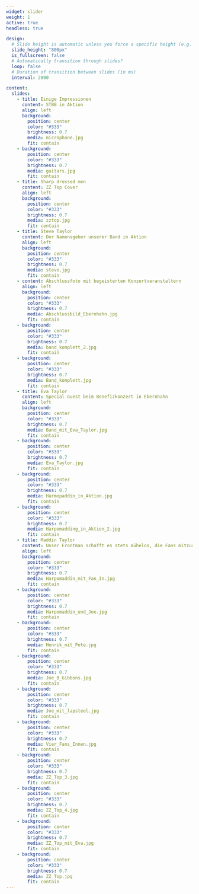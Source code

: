 ```yaml
---
widget: slider
weight: 1
active: true
headless: true

design:
  # Slide height is automatic unless you force a specific height (e.g. '400px')
  slide_height: "800px"
  is_fullscreen: false
  # Automatically transition through slides?
  loop: false
  # Duration of transition between slides (in ms)
  interval: 2000

content:
  slides:
    - title: Einige Impressionen
      content: STBB in Aktion
      align: left
      background:
        position: center
        color: "#333"
        brightness: 0.7
        media: microphone.jpg
        fit: contain
    - background:
        position: center
        color: "#333"
        brightness: 0.7
        media: guitars.jpg
        fit: contain
    - title: Sharp dressed men
      content: ZZ Top Cover
      align: left
      background:
        position: center
        color: "#333"
        brightness: 0.7
        media: zztop.jpg
        fit: contain
    - title: Steve Taylor
      content: Der Namensgeber unserer Band in Aktion
      align: left
      background:
        position: center
        color: "#333"
        brightness: 0.7
        media: steve.jpg
        fit: contain
    - content: Abschlussfoto mit begeisterten Konzertveranstaltern
      align: left
      background:
        position: center
        color: "#333"
        brightness: 0.7
        media: Abschlussbild_Ebernhahn.jpg
        fit: contain
    - background:
        position: center
        color: "#333"
        brightness: 0.7
        media: band_komplett_2.jpg
        fit: contain
    - background:
        position: center
        color: "#333"
        brightness: 0.7
        media: Band_komplett.jpg
        fit: contain
    - title: Eva Taylor
      content: Special Guest beim Benefizkonzert in Ebernhahn
      align: left
      background:
        position: center
        color: "#333"
        brightness: 0.7
        media: Band_mit_Eva_Taylor.jpg
        fit: contain
    - background:
        position: center
        color: "#333"
        brightness: 0.7
        media: Eva_Taylor.jpg
        fit: contain
    - background:
        position: center
        color: "#333"
        brightness: 0.7
        media: Harmopaddin_in_Aktion.jpg
        fit: contain
    - background:
        position: center
        color: "#333"
        brightness: 0.7
        media: Harpomadding_in_Aktion_2.jpg
        fit: contain
    - title: Maddin Taylor
      content: Unser Frontman schafft es stets mühelos, die Fans mitzureißen
      align: left
      background:
        position: center
        color: "#333"
        brightness: 0.7
        media: Harpomaddin_mit_Fan_In.jpg
        fit: contain
    - background:
        position: center
        color: "#333"
        brightness: 0.7
        media: Harpomaddin_und_Joe.jpg
        fit: contain
    - background:
        position: center
        color: "#333"
        brightness: 0.7
        media: Henrik_mit_Pete.jpg
        fit: contain
    - background:
        position: center
        color: "#333"
        brightness: 0.7
        media: Joe_B_Gibbons.jpg
        fit: contain
    - background:
        position: center
        color: "#333"
        brightness: 0.7
        media: Joe_mit_lapsteel.jpg
        fit: contain
    - background:
        position: center
        color: "#333"
        brightness: 0.7
        media: Vier_Fans_Innen.jpg
        fit: contain
    - background:
        position: center
        color: "#333"
        brightness: 0.7
        media: ZZ_Top_3.jpg
        fit: contain
    - background:
        position: center
        color: "#333"
        brightness: 0.7
        media: ZZ_Top_4.jpg
        fit: contain
    - background:
        position: center
        color: "#333"
        brightness: 0.7
        media: ZZ_Top_mit_Eva.jpg
        fit: contain
    - background:
        position: center
        color: "#333"
        brightness: 0.7
        media: ZZ_Top.jpg
        fit: contain
---
```

